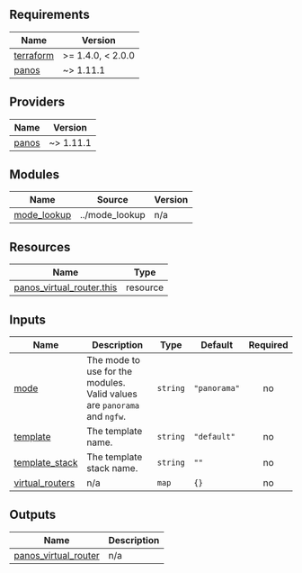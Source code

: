 <!-- BEGINNING OF PRE-COMMIT-TERRAFORM DOCS HOOK -->
## Requirements

| Name | Version |
|------|---------|
| <a name="requirement_terraform"></a> [terraform](#requirement\_terraform) | >= 1.4.0, < 2.0.0 |
| <a name="requirement_panos"></a> [panos](#requirement\_panos) | ~> 1.11.1 |

## Providers

| Name | Version |
|------|---------|
| <a name="provider_panos"></a> [panos](#provider\_panos) | ~> 1.11.1 |

## Modules

| Name | Source | Version |
|------|--------|---------|
| <a name="module_mode_lookup"></a> [mode\_lookup](#module\_mode\_lookup) | ../mode_lookup | n/a |

## Resources

| Name | Type |
|------|------|
| [panos_virtual_router.this](https://registry.terraform.io/providers/PaloAltoNetworks/panos/latest/docs/resources/virtual_router) | resource |

## Inputs

| Name | Description | Type | Default | Required |
|------|-------------|------|---------|:--------:|
| <a name="input_mode"></a> [mode](#input\_mode) | The mode to use for the modules. Valid values are `panorama` and `ngfw`. | `string` | `"panorama"` | no |
| <a name="input_template"></a> [template](#input\_template) | The template name. | `string` | `"default"` | no |
| <a name="input_template_stack"></a> [template\_stack](#input\_template\_stack) | The template stack name. | `string` | `""` | no |
| <a name="input_virtual_routers"></a> [virtual\_routers](#input\_virtual\_routers) | n/a | `map` | `{}` | no |

## Outputs

| Name | Description |
|------|-------------|
| <a name="output_panos_virtual_router"></a> [panos\_virtual\_router](#output\_panos\_virtual\_router) | n/a |
<!-- END OF PRE-COMMIT-TERRAFORM DOCS HOOK -->
